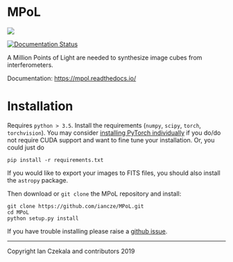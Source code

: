 # MPoL

![](https://github.com/iancze/MPoL/workflows/Python%20package/badge.svg)

[![Documentation Status](https://readthedocs.org/projects/mpol/badge/?version=latest)](https://mpol.readthedocs.io/en/latest/?badge=latest)

A Million Points of Light are needed to synthesize image cubes from interferometers.

Documentation: https://mpol.readthedocs.io/


# Installation

Requires `python > 3.5`. Install the requirements (`numpy`, `scipy`, `torch`, `torchvision`). You may consider [installing PyTorch individually](https://pytorch.org/) if you do/do not require CUDA support and want to fine tune your installation. Or, you could just do

    pip install -r requirements.txt

If you would like to export your images to FITS files, you should also install the `astropy` package.

Then download or `git clone` the MPoL repository and install:

    git clone https://github.com/iancze/MPoL.git
    cd MPoL
    python setup.py install

If you have trouble installing please raise a [github issue](https://github.com/iancze/MPoL/issues).

---
Copyright Ian Czekala and contributors 2019